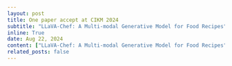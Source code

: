 ```yaml
---
layout: post
title: One paper accept at CIKM 2024
subtitle: "LLaVA-Chef: A Multi-modal Generative Model for Food Recipes"
inline: True
date: Aug 22, 2024
content: ["LLaVA-Chef: A Multi-modal Generative Model for Food Recipes"](https://arxiv.org/abs/2408.16889)
related_posts: false
---
```

